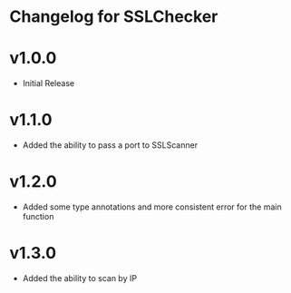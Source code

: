 # Changelog for SSLChecker

# v1.0.0
- Initial Release

# v1.1.0
- Added the ability to pass a port to SSLScanner

# v1.2.0
- Added some type annotations and more consistent error for the main function

# v1.3.0
- Added the ability to scan by IP
